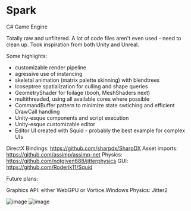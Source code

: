 # Spark
C# Game Engine

Totally raw and unfiltered.
A lot of code files aren't even used - need to clean up.
Took inspiration from both Unity and Unreal.

Some highlights:
- customizable render pipeline
- agressive use of instancing
- skeletal animation (matrix palette skinning) with blendtrees
- Icoseptree spatialization for culling and shape queries
- GeometryShader for foilage (booh, MeshShaders next)
- multithreaded, using all available cores where possible 
- CommandBuffer pattern to minimize state swtiching and efficient DrawCall handling
- Unity-esque components and script execution
- Unity-esque customizable editor
- Editor UI created with Squid - probably the best example for complex UIs

DirectX Bindings: https://github.com/sharpdx/SharpDX
Asset imports: https://github.com/assimp/assimp-net
Physics: https://github.com/notgiven688/jitterphysics
GUI: https://github.com/Roderik11/Squid

Future plans:

Graphics API: either WebGPU or Vortice.Windows
Physics: Jitter2 

![image](https://github.com/Roderik11/Spark/assets/5743257/013eb957-242b-48b6-920d-29903a9a5e17)
![image](https://github.com/Roderik11/Spark/assets/5743257/2b572531-5812-4003-8f90-2b4150faabbf)
